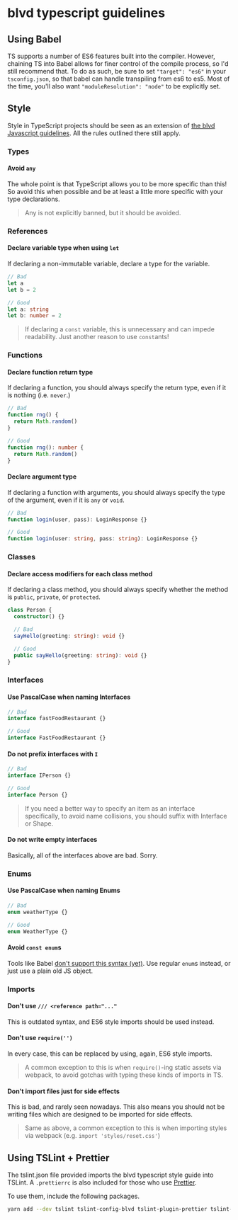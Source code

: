# blvd typescript guidelines

## Using Babel

TS supports a number of ES6 features built into the compiler. However, chaining
TS into Babel allows for finer control of the compile process, so I'd still
recommend that. To do as such, be sure to set `"target": "es6"` in your
`tsconfig.json`, so that babel can handle transpiling from es6 to es5. Most of
the time, you'll also want `"moduleResolution": "node"` to be explicitly set.

## Style

Style in TypeScript projects should be seen as an extension of [the blvd
Javascript guidelines](../javascript/README.md). All the rules outlined
there still apply.

### Types

#### Avoid `any`

The whole point is that TypeScript allows you to be more specific than this! So
avoid this when possible and be at least a little more specific with your type
declarations.

> Any is not explicitly banned, but it should be avoided.

### References

#### Declare variable type when using `let`

If declaring a non-immutable variable, declare a type for the variable.

```typescript
// Bad
let a
let b = 2

// Good
let a: string
let b: number = 2
```

> If declaring a `const` variable, this is unnecessary and can impede
readability. Just another reason to use `const`ants!

### Functions

#### Declare function return type

If declaring a function, you should always specify the return type, even if it
is nothing (i.e. `never`.)

```typescript
// Bad
function rng() {
  return Math.random()
}

// Good
function rng(): number {
  return Math.random()
}
```

#### Declare argument type

If declaring a function with arguments, you should always specify the type of
the argument, even if it is `any` or `void`.

```typescript
// Bad
function login(user, pass): LoginResponse {}

// Good
function login(user: string, pass: string): LoginResponse {}
```

### Classes

#### Declare access modifiers for each class method

If declaring a class method, you should always specify whether the method is
`public`, `private`, or `protected`.

```typescript
class Person {
  constructor() {}

  // Bad
  sayHello(greeting: string): void {}

  // Good
  public sayHello(greeting: string): void {}
}
```

### Interfaces

#### Use PascalCase when naming Interfaces

```typescript
// Bad
interface fastFoodRestaurant {}

// Good
interface FastFoodRestaurant {}
```

#### Do not prefix interfaces with `I`

```typescript
// Bad
interface IPerson {}

// Good
interface Person {}
```

> If you need a better way to specify an item as an interface specifically, to
avoid name collisions, you should suffix with Interface or Shape.

#### Do not write empty interfaces

Basically, all of the interfaces above are bad. Sorry.

### Enums

#### Use PascalCase when naming Enums

```typescript
// Bad
enum weatherType {}

// Good
enum WeatherType {}
```

#### Avoid `const enum`s

Tools like Babel [don't support this syntax (yet)](https://babeljs.io/docs/en/babel-plugin-transform-typescript.html#caveats).
Use regular `enum`s instead, or just use a plain old JS object.

### Imports

#### Don't use `/// <reference path="..."`

This is outdated syntax, and ES6 style imports should be used instead.

#### Don't use `require('')`

In every case, this can be replaced by using, again, ES6 style imports.

> A common exception to this is when `require()`-ing static assets via webpack,
to avoid gotchas with typing these kinds of imports in TS.

#### Don't import files just for side effects

This is bad, and rarely seen nowadays. This also means you should not be writing
files which are designed to be imported for side effects.

> Same as above, a common exception to this is when importing styles via
webpack (e.g. `import 'styles/reset.css'`)

## Using TSLint + Prettier

The tslint.json file provided imports the blvd typescript style guide into
TSLint. A `.prettierrc` is also included for those who use [Prettier](https://prettier.io/).

To use them, include the following packages.

```bash
yarn add --dev tslint tslint-config-blvd tslint-plugin-prettier tslint-config-prettier
```
